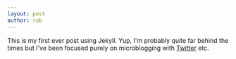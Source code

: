```yaml
---
layout: post
author: rob
---
```

This is my first ever post using Jekyll. Yup, I'm probably quite far behind the times but I've been focused purely on microblogging with [Twitter](https://twitter.com/robjefferson) etc.